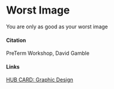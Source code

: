 # Worst Image

You are only as good as your worst image&#9;

#### Citation

PreTerm Workshop, David Gamble 
#### Links
[HUB CARD: Graphic Design](197_HUB__Graphic_Design_Tips.md)

